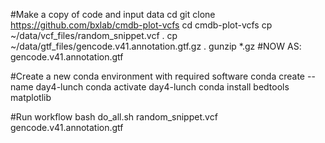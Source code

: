 #Make a copy of code and input data
cd
git clone https://github.com/bxlab/cmdb-plot-vcfs
cd cmdb-plot-vcfs
cp ~/data/vcf_files/random_snippet.vcf .
cp ~/data/gtf_files/gencode.v41.annotation.gtf.gz .
gunzip *.gz
	#NOW AS: gencode.v41.annotation.gtf

#Create a new conda environment with required software
conda create --name day4-lunch
conda activate day4-lunch
conda install bedtools matplotlib

#Run workflow
bash do_all.sh random_snippet.vcf gencode.v41.annotation.gtf